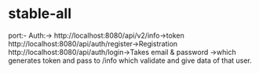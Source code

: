 # stable-all

port:-
Auth:->
http://localhost:8080/api/v2/info->token
http://localhost:8080/api/auth/register->Registration
http://localhost:8080/api/auth/login->Takes email & password ->which generates token and pass to /info which validate and give data of that user.




